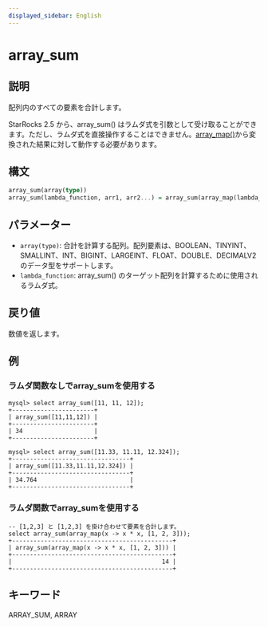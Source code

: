 ```yaml
---
displayed_sidebar: English
---
```


# array_sum

## 説明

配列内のすべての要素を合計します。

StarRocks 2.5 から、array_sum() はラムダ式を引数として受け取ることができます。ただし、ラムダ式を直接操作することはできません。[array_map()](./array_map.md)から変換された結果に対して動作する必要があります。

## 構文

```Haskell
array_sum(array(type))
array_sum(lambda_function, arr1, arr2...) = array_sum(array_map(lambda_function, arr1, arr2...))
```

## パラメーター

- `array(type)`: 合計を計算する配列。配列要素は、BOOLEAN、TINYINT、SMALLINT、INT、BIGINT、LARGEINT、FLOAT、DOUBLE、DECIMALV2 のデータ型をサポートします。
- `lambda_function`: array_sum() のターゲット配列を計算するために使用されるラムダ式。

## 戻り値

数値を返します。

## 例

### ラムダ関数なしでarray_sumを使用する

```plain text
mysql> select array_sum([11, 11, 12]);
+-----------------------+
| array_sum([11,11,12]) |
+-----------------------+
| 34                    |
+-----------------------+

mysql> select array_sum([11.33, 11.11, 12.324]);
+---------------------------------+
| array_sum([11.33,11.11,12.324]) |
+---------------------------------+
| 34.764                          |
+---------------------------------+
```

### ラムダ関数でarray_sumを使用する

```plain text
-- [1,2,3] と [1,2,3] を掛け合わせて要素を合計します。
select array_sum(array_map(x -> x * x, [1, 2, 3]));
+---------------------------------------------+
| array_sum(array_map(x -> x * x, [1, 2, 3])) |
+---------------------------------------------+
|                                          14 |
+---------------------------------------------+
```

## キーワード

ARRAY_SUM, ARRAY
